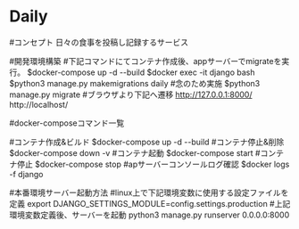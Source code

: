 # Daily

#コンセプト
日々の食事を投稿し記録するサービス


#開発環境構築
#下記コマンドにてコンテナ作成後、appサーバーでmigrateを実行。
$docker-compose up -d --build
$docker exec -it django bash
$python3 manage.py makemigrations daily #念のため実施
$python3 manage.py migrate
#ブラウザより下記へ遷移
http://127.0.0.1:8000/
http://localhost/


#docker-composeコマンド一覧

#コンテナ作成&ビルド
$docker-compose up -d --build
#コンテナ停止&削除
$docker-compose down -v
#コンテナ起動
$docker-compose start
#コンテナ停止
$docker-compose stop
#apサーバーコンソールログ確認
$docker logs -f django


#本番環境サーバー起動方法
#linux上で下記環境変数に使用する設定ファイルを定義
export DJANGO_SETTINGS_MODULE=config.settings.production
#上記環境変数定義後、サーバーを起動
python3 manage.py runserver 0.0.0.0:8000
